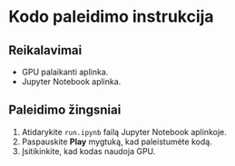 # Kodo paleidimo instrukcija

## Reikalavimai
- GPU palaikanti aplinka.
- Jupyter Notebook aplinka.

## Paleidimo žingsniai
1. Atidarykite `run.ipynb` failą Jupyter Notebook aplinkoje.
2. Paspauskite **Play** mygtuką, kad paleistumėte kodą.
3. Įsitikinkite, kad kodas naudoja GPU.
